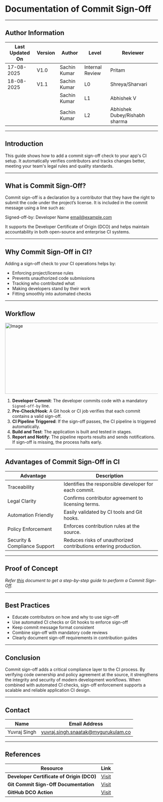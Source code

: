 # Documentation of Commit Sign-Off 

---
## Author Information
| Last Updated On | Version | Author       | Level           | Reviewer   |
|-----------------|---------|--------------|-----------------|------------|
| 17-08-2025      | V1.0    | Sachin Kumar | Internal Review | Pritam     |
| 18-08-2025      | V1.1    | Sachin Kumar | L0              |Shreya/Sharvari|
|                 |         | Sachin Kumar | L1              | Abhishek V |
|                 |         | Sachin Kumar | L2              | Abhishek Dubey/Rishabh sharma|

---

## Introduction

This guide shows how to add a commit sign-off check to your app's CI setup.
It automatically verifies contributors and tracks changes better,
meeting your team's legal rules and quality standards.

---

## What is Commit Sign-Off?

Commit sign-off is a declaration by a contributor that they have the right to submit the code under the project’s license. It is included in the commit message using a line such as:

Signed-off-by: Developer Name <email@example.com>

It supports the Developer Certificate of Origin (DCO) and helps maintain accountability in both open-source and enterprise CI systems.

---

## Why Commit Sign-Off in CI?

Adding a sign-off check to your CI operations helps by:

- Enforcing project/license rules
- Prevents unauthorized code submissions
- Tracking who contributed what
- Making developers stand by their work
- Fitting smoothly into automated checks

---
## Workflow 

  <img width="690" height="233" alt="Image" src="https://github.com/user-attachments/assets/14aa2e9e-4c90-43b4-8640-6f5e45b07642" />

1. **Developer Commit**: The developer commits code with a mandatory `Signed-off-by` line.
2. **Pre-Check/Hook**: A Git hook or CI job verifies that each commit contains a valid sign-off.
3. **CI Pipeline Triggered**: If the sign-off passes, the CI pipeline is triggered automatically.
4. **Build and Test**: The application is built and tested in stages.
5. **Report and Notify**: The pipeline reports results and sends notifications. If sign-off is missing, the process halts early.

---
## Advantages of Commit Sign-Off in CI

| Advantage                     | Description                                                                 |
|-------------------------------|-----------------------------------------------------------------------------|
| Traceability                  | Identifies the responsible developer for each commit.                      |
| Legal Clarity                 | Confirms contributor agreement to licensing terms.                         |
| Automation Friendly           | Easily validated by CI tools and Git hooks.                                |
| Policy Enforcement            | Enforces contribution rules at the source.                                 |
| Security & Compliance Support| Reduces risks of unauthorized contributions entering production.           |

---

## Proof of Concept

*Refer [this]() document to get a step-by-step guide to perform a Commit Sign-Off.*

---


## Best Practices

- Educate contributors on how and why to use sign-off
- Use automated CI checks or Git hooks to enforce sign-off
- Keep commit message format consistent
- Combine sign-off with mandatory code reviews
- Clearly document sign-off requirements in contribution guides

---

## Conclusion

Commit sign-off adds a critical compliance layer to the CI process. By verifying code ownership and policy agreement at the source, it strengthens the integrity and security of modern development workflows. When combined with automated CI checks, sign-off enforcement supports a scalable and reliable application CI design.

---

## Contact

| Name          | Email Address                              |
|---------------|--------------------------------------------|
| Yuvraj Singh  | yuvraj.singh.snaatak@mygurukulam.co         |

---

## References

| Resource                         | Link                                                |
|----------------------------------|-----------------------------------------------------|
| **Developer Certificate of Origin (DCO)** | [Visit](https://developercertificate.org/) |
| **Git Commit Sign-Off Documentation** | [Visit](https://git-scm.com/docs/git-commit#Documentation/git-commit.txt---signoff) |
| **GitHub DCO Action**           | [Visit](https://github.com/probot/dco) |
